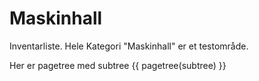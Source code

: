 # Maskinhall
Inventarliste. Hele Kategori "Maskinhall" er et testområde.

Her er pagetree med subtree
{{ pagetree(subtree) }}

